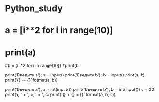 # Python_study

# a = [i**2 for i in range(10)]
# print(a)

#b = {i:i*2 for i in range(10)}
#print(b)


print('Введите а');
a = input()
print('Введите b');
b = input()
print(a, b)
print('{} -- {}'.fotmat(a, b))

print('Введите а');
a = int(input())
print('Введите b');
b = int(input())
c = 30
print(a, ' + ', b, ' = ', c)
print('{} + {} = {}'.format(a, b, c))